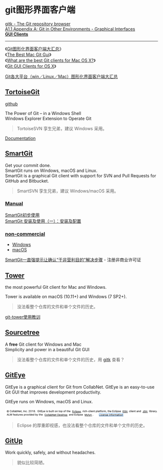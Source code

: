 # git图形界面客户端

[gitk - The Git repository browser](https://git-scm.com/docs/gitk)  
[A1.1 Appendix A: Git in Other Environments - Graphical Interfaces](https://git-scm.com/book/en/v2/Appendix-A:-Git-in-Other-Environments-Graphical-Interfaces)  
[**GUI Clients**](https://git-scm.com/downloads/guis)  

---

《[Git图形化界面客户端大汇总](http://my.oschina.net/amstrong/blog/159114)》  
《[The Best Mac Git Gui](http://blog.hswolff.com/the-best-mac-git-gui/)》  
《[What are the best Git clients for Mac OS X?](http://www.slant.co/topics/465/~what-are-the-best-git-clients-for-mac-os-x)》  
《[Git GUI Clients for OS X](http://undefinedvalue.com/2013/02/28/git-gui-clients-os-x)》  

[Git各大平台（win／Linux／Mac）图形化界面客户端大汇总](https://www.cnblogs.com/tyxa/p/6135896.html)

## [TortoiseGit](https://tortoisegit.org/)

[github](https://github.com/TortoiseGit/TortoiseGit)  

The Power of Git – in a Windows Shell  
Windows Explorer Extension to Operate Git  

> TortoiseSVN 孪生兄弟，建议 Windows 采用。

[Documentation](https://tortoisegit.org/docs/)

## [SmartGit](https://www.syntevo.com/smartgit/)

Get your commit done.  
SmartGit runs on Windows, macOS and Linux.  
SmartGit is a graphical Git client with support for SVN and Pull Requests for GitHub and Bitbucket.   

> SmartSVN 孪生兄弟，建议 Windows/macOS 采用。

### [Manual](http://www.syntevo.com/doc/display/SG/Manual)

[SmartGit初步使用](https://www.cnblogs.com/DebugLife/p/3772763.html)  
[SmartGit 安装及使用（一）：安装及配置](https://blog.csdn.net/guang_s/article/details/84257539)  

### [non-commercial](https://www.syntevo.com/blog/?p=3669)  

- [Windows](https://blog.csdn.net/u014653854/article/details/86467436)  
- [macOS](https://www.jianshu.com/p/79ff2d63ddc6)  

[SmartGit一直强提示让确认“于非营利目的”解决步骤](https://blog.csdn.net/haha223545/article/details/86699820) - 注册非商业许可证  

## [Tower](https://www.git-tower.com/)

the most powerful Git client for Mac and Windows.

Tower is available on macOS (10.11+) and Windows (7 SP2+). 

> 没法看整个仓库的文件和单个文件的历史。

[git-tower使用教训](https://www.jianshu.com/p/621b123fee1c)

## [Sourcetree](https://www.sourcetreeapp.com/)

A **free** Git client for Windows and Mac  
Simplicity and power in a beautiful Git GUI  

> 没法看整个仓库的文件和单个文件的历史，用 [gitk](https://blog.csdn.net/nujiah001/article/details/50676333) 查看？

## [GitEye](https://www.collab.net/products/giteye)

GitEye is a graphical client for Git from CollabNet.
GitEye is an easy-to-use Git GUI that improves development productivity.  

GitEye runs on Windows, macOS and Linux.

![GitEye-About](./images/GitEye-About.png)

> Eclipse 的厚重即视感，也没法看整个仓库的文件和单个文件的历史。

## [GitUp](https://gitup.co/)

Work quickly, safely, and without headaches.

> 貌似比较简陋。
